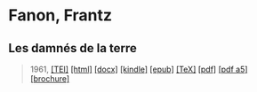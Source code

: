 # Fanon, Frantz
## Les damnés de la terre

> 1961,  <a title="Source XML/TEI" class="mime48 tei" href="https://hurlus.github.io/tei/fanon1961_damnes.xml">[TEI]</a>  <a title="HTML une page" class="mime48 html" href="https://hurlus.github.io/fanon1961_damnes/fanon1961_damnes.html">[html]</a>  <a title="Bureautique (LibreOffice, MS.Word)" class="mime48 docx" href="https://hurlus.github.io/fanon1961_damnes/fanon1961_damnes.docx">[docx]</a>  <a title="Amazon.kindle" class="mime48 mobi" href="https://hurlus.github.io/fanon1961_damnes/fanon1961_damnes.mobi">[kindle]</a>  <a title="EPUB, pour liseuses et téléphones" class="mime48 epub" href="https://hurlus.github.io/fanon1961_damnes/fanon1961_damnes.epub">[epub]</a>  <a title="LaTeX" class="mime48 tex" href="https://hurlus.github.io/fanon1961_damnes/fanon1961_damnes.tex">[TeX]</a>  <a title="PDF à imprimer, A4 2 colonnes" class="mime48 pdf" href="https://hurlus.github.io/fanon1961_damnes/fanon1961_damnes.pdf">[pdf]</a>  <a title="PDF à lire, A5 une colonne" class="mime48 a5" href="https://hurlus.github.io/fanon1961_damnes/fanon1961_damnes_a5.pdf">[pdf a5]</a>  <a title="Brochure à agrafer, pdf imposé pour imprimante recto/verso" class="mime48 brochure" href="https://hurlus.github.io/fanon1961_damnes/fanon1961_damnes_brochure.pdf">[brochure]</a> 

